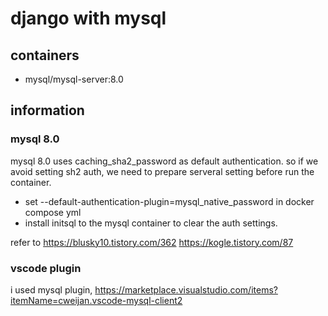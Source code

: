 # django with mysql

## containers
- mysql/mysql-server:8.0

## information

### mysql 8.0
mysql 8.0 uses caching_sha2_password as default authentication.
so if we avoid setting sh2 auth, we need to prepare serveral setting before run the container.

- set --default-authentication-plugin=mysql_native_password in docker compose yml
- install initsql to the mysql container to clear the auth settings.

refer to 
https://blusky10.tistory.com/362 
https://kogle.tistory.com/87

### vscode plugin
i used mysql plugin, https://marketplace.visualstudio.com/items?itemName=cweijan.vscode-mysql-client2




 